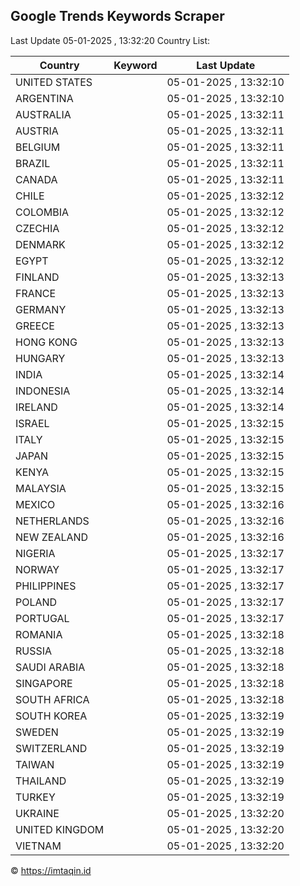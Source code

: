 
## Google Trends Keywords Scraper

Last Update 05-01-2025 , 13:32:20
Country List:

| Country | Keyword | Last Update |
| --- | --- | --- |
| UNITED STATES |  | 05-01-2025 , 13:32:10 |
| ARGENTINA |  | 05-01-2025 , 13:32:10 |
| AUSTRALIA |  | 05-01-2025 , 13:32:11 |
| AUSTRIA |  | 05-01-2025 , 13:32:11 |
| BELGIUM |  | 05-01-2025 , 13:32:11 |
| BRAZIL |  | 05-01-2025 , 13:32:11 |
| CANADA |  | 05-01-2025 , 13:32:11 |
| CHILE |  | 05-01-2025 , 13:32:12 |
| COLOMBIA |  | 05-01-2025 , 13:32:12 |
| CZECHIA |  | 05-01-2025 , 13:32:12 |
| DENMARK |  | 05-01-2025 , 13:32:12 |
| EGYPT |  | 05-01-2025 , 13:32:12 |
| FINLAND |  | 05-01-2025 , 13:32:13 |
| FRANCE |  | 05-01-2025 , 13:32:13 |
| GERMANY |  | 05-01-2025 , 13:32:13 |
| GREECE |  | 05-01-2025 , 13:32:13 |
| HONG KONG |  | 05-01-2025 , 13:32:13 |
| HUNGARY |  | 05-01-2025 , 13:32:13 |
| INDIA |  | 05-01-2025 , 13:32:14 |
| INDONESIA |  | 05-01-2025 , 13:32:14 |
| IRELAND |  | 05-01-2025 , 13:32:14 |
| ISRAEL |  | 05-01-2025 , 13:32:15 |
| ITALY |  | 05-01-2025 , 13:32:15 |
| JAPAN |  | 05-01-2025 , 13:32:15 |
| KENYA |  | 05-01-2025 , 13:32:15 |
| MALAYSIA |  | 05-01-2025 , 13:32:15 |
| MEXICO |  | 05-01-2025 , 13:32:16 |
| NETHERLANDS |  | 05-01-2025 , 13:32:16 |
| NEW ZEALAND |  | 05-01-2025 , 13:32:16 |
| NIGERIA |  | 05-01-2025 , 13:32:17 |
| NORWAY |  | 05-01-2025 , 13:32:17 |
| PHILIPPINES |  | 05-01-2025 , 13:32:17 |
| POLAND |  | 05-01-2025 , 13:32:17 |
| PORTUGAL |  | 05-01-2025 , 13:32:17 |
| ROMANIA |  | 05-01-2025 , 13:32:18 |
| RUSSIA |  | 05-01-2025 , 13:32:18 |
| SAUDI ARABIA |  | 05-01-2025 , 13:32:18 |
| SINGAPORE |  | 05-01-2025 , 13:32:18 |
| SOUTH AFRICA |  | 05-01-2025 , 13:32:18 |
| SOUTH KOREA |  | 05-01-2025 , 13:32:19 |
| SWEDEN |  | 05-01-2025 , 13:32:19 |
| SWITZERLAND |  | 05-01-2025 , 13:32:19 |
| TAIWAN |  | 05-01-2025 , 13:32:19 |
| THAILAND |  | 05-01-2025 , 13:32:19 |
| TURKEY |  | 05-01-2025 , 13:32:19 |
| UKRAINE |  | 05-01-2025 , 13:32:20 |
| UNITED KINGDOM |  | 05-01-2025 , 13:32:20 |
| VIETNAM |  | 05-01-2025 , 13:32:20 |

© https://imtaqin.id
